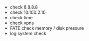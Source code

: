   * check 8.8.8.8
  * check 10.100.2.10
  * check time
  * check vpns
  * FATE check memory / disk pressure
  * log system check
